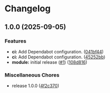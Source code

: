 # Changelog

## 1.0.0 (2025-09-05)


### Features

* **ci:** Add Dependabot configuration. ([041bf44](https://github.com/gocloudLa/terraform-aws-wrapper-acm/commit/041bf44dd7a8187e46bf182d59ee6be2e110809e))
* **ci:** Add Dependabot configuration. ([45252bb](https://github.com/gocloudLa/terraform-aws-wrapper-acm/commit/45252bb1cd200bbdadc4ea95dc9823a44f93106c))
* **module:** initial release ([#1](https://github.com/gocloudLa/terraform-aws-wrapper-acm/issues/1)) ([108d816](https://github.com/gocloudLa/terraform-aws-wrapper-acm/commit/108d8166baebaffbac79a66af42b2f56b06a53be))


### Miscellaneous Chores

* release 1.0.0 ([4f2c370](https://github.com/gocloudLa/terraform-aws-wrapper-acm/commit/4f2c370202899925138b9e9d27d7deee80c296d1))
